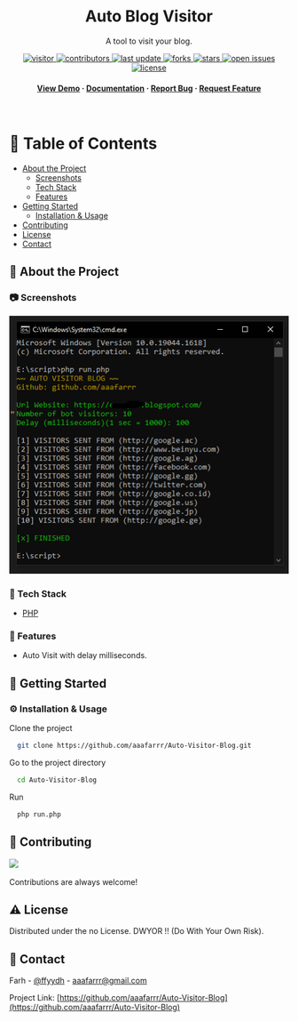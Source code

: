 <div align="center">

  <!-- <img src="assets/logo.png" alt="logo" width="200" height="auto" /> -->
  <h1>Auto Blog Visitor</h1>
  
  <p>
    A tool to visit your blog.
  </p>
  
<!-- Badges -->
  <p>
    <a href="https://visitor-badge.glitch.me/badge?page_id=aaafarrr/Auto-Visitor-Blog">
      <img src="https://visitor-badge.glitch.me/badge?page_id=aaafarrr/Auto-Visitor-Blog" alt="visitor" />
    </a>
    <a href="https://github.com/aaafarrr/Auto-Visitor-Blog/graphs/contributors">
      <img src="https://img.shields.io/github/contributors/aaafarrr/Auto-Visitor-Blog" alt="contributors" />
    </a>
    <a href="">
      <img src="https://img.shields.io/github/last-commit/aaafarrr/Auto-Visitor-Blog" alt="last update" />
    </a>
    <a href="https://github.com/aaafarrr/Auto-Visitor-Blog/network/members">
      <img src="https://img.shields.io/github/forks/aaafarrr/Auto-Visitor-Blog" alt="forks" />
    </a>
    <a href="https://github.com/aaafarrr/Auto-Visitor-Blog/stargazers">
      <img src="https://img.shields.io/github/stars/aaafarrr/Auto-Visitor-Blog" alt="stars" />
    </a>
    <a href="https://github.com/aaafarrr/Auto-Visitor-Blog/issues/">
      <img src="https://img.shields.io/github/issues/aaafarrr/Auto-Visitor-Blog" alt="open issues" />
    </a>
    <a href="https://github.com/aaafarrr/Auto-Visitor-Blog/blob/master/LICENSE">
      <img src="https://img.shields.io/github/license/aaafarrr/Auto-Visitor-Blog.svg" alt="license" />
    </a>
  </p>
   
  <h4>
    <a href="https://github.com/aaafarrr/Auto-Visitor-Blog/">View Demo</a>
    <span> · </span>
    <a href="https://github.com/aaafarrr/Auto-Visitor-Blog">Documentation</a>
    <span> · </span>
    <a href="https://github.com/aaafarrr/Auto-Visitor-Blog/issues/">Report Bug</a>
    <span> · </span>
    <a href="https://github.com/aaafarrr/Auto-Visitor-Blog/issues/">Request Feature</a>
  </h4>
</div>

<br />

<!-- Table of Contents -->
# :notebook_with_decorative_cover: Table of Contents

- [About the Project](#star2-about-the-project)
  * [Screenshots](#camera-screenshots)
  * [Tech Stack](#space_invader-tech-stack)
  * [Features](#dart-features)
- [Getting Started](#toolbox-getting-started)
  * [Installation & Usage](#gear-installation)
- [Contributing](#wave-contributing)
- [License](#warning-license)
- [Contact](#handshake-contact)

  

<!-- About the Project -->
## :star2: About the Project


<!-- Screenshots -->
### :camera: Screenshots

<div align="center"> 
  <img src="https://raw.githubusercontent.com/aaafarrr/Auto-Visitor-Blog/main/Demo.PNG" alt="screenshot" />
</div>


<!-- TechStack -->
### :space_invader: Tech Stack

- [PHP](https://www.php.net/)

<!-- Features -->
### :dart: Features

- Auto Visit with delay milliseconds.

<!-- Getting Started -->
## 	:toolbox: Getting Started

<!-- Installation -->
### :gear: Installation & Usage

Clone the project

```bash
  git clone https://github.com/aaafarrr/Auto-Visitor-Blog.git
```

Go to the project directory

```bash
  cd Auto-Visitor-Blog
```

Run 

```bash
  php run.php
```

<!-- Contributing -->
## :wave: Contributing

<a href="https://github.com/aaafarrr/Auto-Visitor-Blog/graphs/contributors">
  <img src="https://contrib.rocks/image?repo=aaafarrr/Auto-Visitor-Blog" />
</a>

Contributions are always welcome!


<!-- License -->
## :warning: License

Distributed under the no License. DWYOR !! (Do With Your Own Risk).


<!-- Contact -->
## :handshake: Contact

Farh - [@ffyydh](https://www.instagram.com/ffyydh/) - aaafarrr@gmail.com

Project Link: [https://github.com/aaafarrr/Auto-Visitor-Blog](https://github.com/aaafarrr/Auto-Visitor-Blog)
